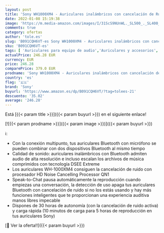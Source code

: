 ```yaml
---
layout: post
title: 'Sony WH1000XM4 - Auriculares inalámbricos con cancelación de Ruido  autonomía de 30 Horas  optimizados para Alexa  Siri y Asistente de Google con micrófono  Midnight Blue'
date: 2022-01-08 15:19:38
image: 'https://m.media-amazon.com/images/I/31ScS9NUnWL._SL500_._SL400_.jpg'
comments: true
category: ofertas
author: 'tole.es'
slug: 'B091CQH6VT-es Sony WH1000XM4 - Auriculares inalámbricos con cancelación...'
sku: 'B091CQH6VT-es'
tags: [ 'Auriculares para equipo de audio','Auriculares y accesorios','Electrónica','alexa','sony', ]
actualPrice: 246.28 EUR
currency: EUR
price: 246.28
comparePrice: 379.0 EUR
prodname: 'Sony WH1000XM4 - Auriculares inalámbricos con cancelación de Ruido  autonomía de 30 Horas  optimizados para Alexa  Siri y Asistente de Google con micrófono  Midnight Blue'
country: 'es'
flag: '🇪🇸'
brand: 'Sony'
buyurl: 'https://www.amazon.es/dp/B091CQH6VT/?tag=tolees-21'
descuento: '35.02'
average: '246.28'
---
```


Está [{{< param title >}}]({{< param buyurl >}}) en el siguiente enlace!

[![{{< param prodname >}}]({{< param image >}})]({{< param buyurl >}})

ℹ️:

- Con la conexión multipunto, tus auriculares Bluetooth con micrófono se pueden combinar con dos dispositivos Bluetooth al mismo tiempo
- Calidad de sonido: auriculares inalámbricos con Bluetooth admiten audio de alta resolución e incluso escalan los archivos de música comprimidos con tecnología DSEE Extreme
- Los auriculares WH-1000XM4 consiguen la cancelación de ruido con procesador HD Noise Cancelling Processor QN1
- Speak-to-Chat pausa automáticamente la reproducción cuando empiezas una conversación, la detección de uso apaga tus auriculares Bluetooth con cancelación de ruido si no los estás usando y hay más funciones inteligentes que te proporcionan una experiencia auditiva manos libres impecable
- Dispones de 30 horas de autonomía (con la cancelación de ruido activa) y carga rápida (10 minutos de carga para 5 horas de reproducción en tus auriculares Sony)

[🛒 Ver la oferta!!]({{< param buyurl >}})
